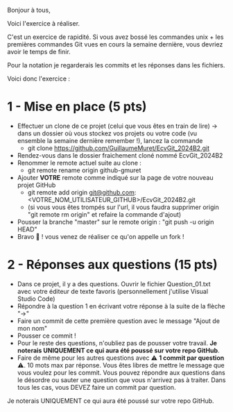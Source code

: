 Bonjour à tous,

Voici l'exercice à réaliser.

C'est un exercice de rapidité. Si vous avez bossé les commandes unix + les premières commandes Git vues en cours la semaine dernière, vous devriez avoir le temps de finir.

Pour la notation je regarderais les commits et les réponses dans les fichiers.

Voici donc l'exercice :

# 1 - Mise en place (5 pts)

- Effectuer un clone de ce projet (celui que vous êtes en train de lire) -> dans un dossier où vous stockez vos projets ou votre code (vu ensemble la semaine dernière remember !), lancez la commande 
    - git clone https://github.com/GuillaumeMuret/EcvGit_2024B2.git
- Rendez-vous dans le dossier fraichement cloné nommé EcvGit_2024B2
- Renommer le remote actuel suite au clone : 
    - git remote rename origin github-gmuret
- Ajouter **VOTRE** remote comme indiqué sur la page de votre nouveau projet GitHub 
    - git remote add origin git@github.com:<VOTRE_NOM_UTILISATEUR_GITHUB>/EcvGit_2024B2.git
    - (si vous vous êtes trompés sur l'url, il vous faudra supprimer origin "git remote rm origin" et refaire la commande d'ajout)
- Pousser la branche "master" sur le remote origin : "git push -u origin HEAD"
- Bravo 👏 ! vous venez de réaliser ce qu'on appelle un fork !

# 2 - Réponses aux questions (15 pts)

- Dans ce projet, il y a des questions. Ouvrir le fichier Question_01.txt avec votre éditeur de texte favoris (personnellement j'utilise Visual Studio Code)
- Répondre à la question 1 en écrivant votre réponse à la suite de la flèche "->"
- Faire un commit de cette première question avec le message "Ajout de mon nom"
- Pousser ce commit !
- Pour le reste des questions, n'oubliez pas de pousser votre travail. **Je noterais UNIQUEMENT ce qui aura été poussé sur votre repo GitHub**.
- Faire de même pour les autres questions avec ⚠️ **1 commit par question** ⚠️. 10 mots max par réponse. Vous êtes libres de mettre le message que vous voulez pour les commit. Vous pouvez répondre aux questions dans le désordre ou sauter une question que vous n'arrivez pas à traiter. Dans tous les cas, vous DEVEZ faire un commit par question. 

Je noterais UNIQUEMENT ce qui aura été poussé sur votre repo GitHub.
